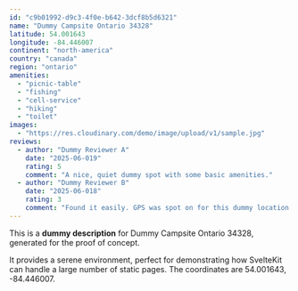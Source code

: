 ```yaml
---
id: "c9b01992-d9c3-4f0e-b642-3dcf8b5d6321"
name: "Dummy Campsite Ontario 34328"
latitude: 54.001643
longitude: -84.446007
continent: "north-america"
country: "canada"
region: "ontario"
amenities:
  - "picnic-table"
  - "fishing"
  - "cell-service"
  - "hiking"
  - "toilet"
images:
  - "https://res.cloudinary.com/demo/image/upload/v1/sample.jpg"
reviews:
  - author: "Dummy Reviewer A"
    date: "2025-06-019"
    rating: 5
    comment: "A nice, quiet dummy spot with some basic amenities."
  - author: "Dummy Reviewer B"
    date: "2025-06-018"
    rating: 3
    comment: "Found it easily. GPS was spot on for this dummy location."
---
```


This is a **dummy description** for Dummy Campsite Ontario 34328, generated for the proof of concept.

It provides a serene environment, perfect for demonstrating how SvelteKit can handle a large number of static pages. The coordinates are 54.001643, -84.446007.
